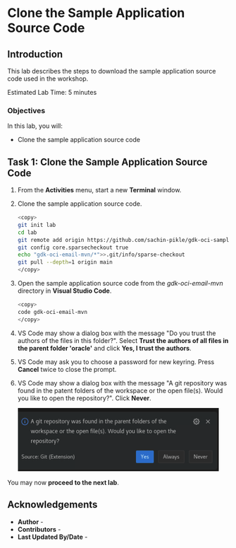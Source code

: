 # Clone the Sample Application Source Code

## Introduction

This lab describes the steps to download the sample application source code used in the workshop.

Estimated Lab Time: 5 minutes

### Objectives

In this lab, you will:

* Clone the sample application source code

## Task 1: Clone the Sample Application Source Code

1. From the **Activities** menu, start a new **Terminal** window.

2. Clone the sample application source code.

	```bash
	<copy>
	git init lab
	cd lab
	git remote add origin https://github.com/sachin-pikle/gdk-oci-samples.git
	git config core.sparsecheckout true
	echo "gdk-oci-email-mvn/*">>.git/info/sparse-checkout
	git pull --depth=1 origin main
	</copy>
	```

3.	Open the sample application source code from the _gdk-oci-email-mvn_ directory in **Visual Studio Code**.

	```bash
	<copy>
	code gdk-oci-email-mvn
	</copy>
	```

4. VS Code may show a dialog box with the message "Do you trust the authors of the files in this folder?". Select **Trust the authors of all files in the parent folder 'oracle'** and click **Yes, I trust the authors**.

5. VS Code may ask you to choose a password for new keyring. Press **Cancel** twice to close the prompt.

6. VS Code may show a dialog box with the message "A git repository was found in the patent folders of the workspace or the open file(s). Would you like to open the repository?". Click **Never**.

	![VS Code Question Icon](images/vs-code-question-icon.jpg#input)

You may now **proceed to the next lab**.

## Acknowledgements

* **Author** - [](var:author)
* **Contributors** - [](var:contributors)
* **Last Updated By/Date** - [](var:last_updated)
